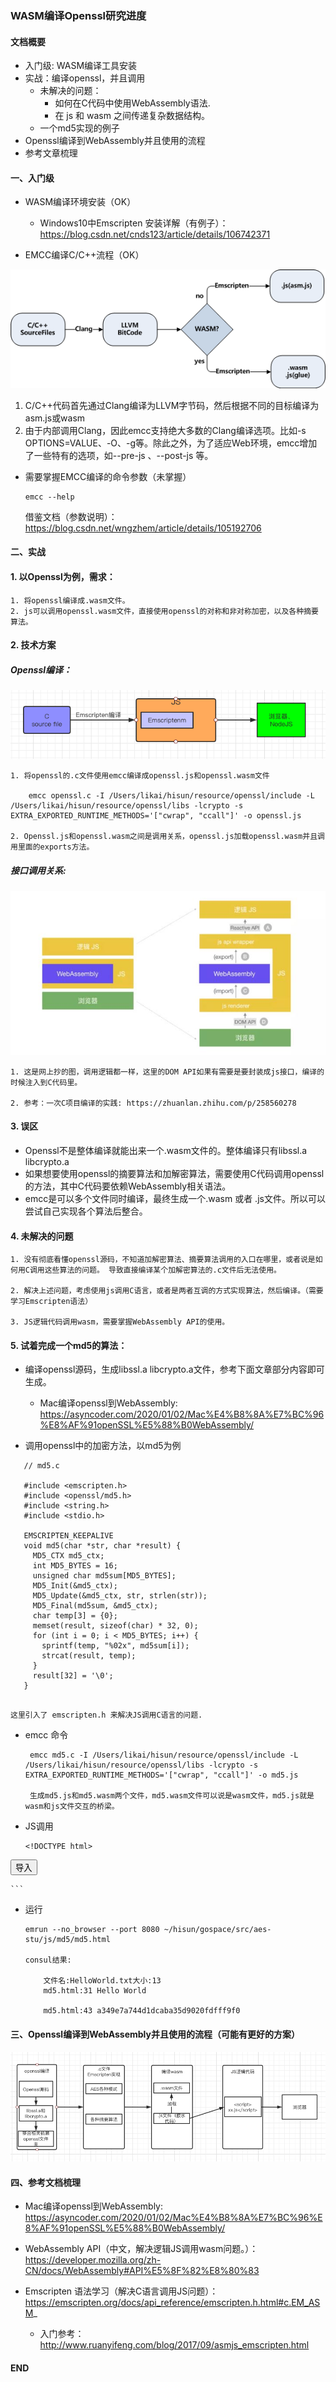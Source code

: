 ### WASM编译Openssl研究进度

#### 文档概要

- 入门级: WASM编译工具安装
- 实战：编译openssl，并且调用
	- 未解决的问题： 
		- 如何在C代码中使用WebAssembly语法.
		- 在 js 和 wasm 之间传递复杂数据结构。
	- 一个md5实现的例子
- Openssl编译到WebAssembly并且使用的流程
- 参考文章梳理

#### 一、入门级

- WASM编译环境安装（OK）

	- Windows10中Emscripten 安装详解（有例子）： https://blog.csdn.net/cnds123/article/details/106742371
	

- EMCC编译C/C++流程（OK）

 ![](./emcc编译流程.png)
 
  1. C/C++代码首先通过Clang编译为LLVM字节码，然后根据不同的目标编译为asm.js或wasm
  2. 由于内部调用Clang，因此emcc支持绝大多数的Clang编译选项。比如-s OPTIONS=VALUE、-O、-g等。除此之外，为了适应Web环境，emcc增加了一些特有的选项，如--pre-js <file>、--post-js <file>等。

- 需要掌握EMCC编译的命令参数（未掌握）

	```
	emcc --help 
	
	```
	借鉴文档（参数说明）：https://blog.csdn.net/wngzhem/article/details/105192706
  
#### 二、实战

#### 1. 以Openssl为例，需求：
	
	1. 将openssl编译成.wasm文件。
	2. js可以调用openssl.wasm文件，直接使用openssl的对称和非对称加密，以及各种摘要算法。

#### 2. 技术方案

##### Openssl编译：
	
	
![](./openssl编译.png)

	1. 将openssl的.c文件使用emcc编译成openssl.js和openssl.wasm文件

		emcc openssl.c -I /Users/likai/hisun/resource/openssl/include -L /Users/likai/hisun/resource/openssl/libs -lcrypto -s EXTRA_EXPORTED_RUNTIME_METHODS='["cwrap", "ccall"]' -o openssl.js
		
	2. Openssl.js和openssl.wasm之间是调用关系，openssl.js加载openssl.wasm并且调用里面的exports方法。

##### 接口调用关系:

![](./接口调用关系.png)

	1. 这是网上抄的图，调用逻辑都一样，这里的DOM API如果有需要是要封装成js接口，编译的时候注入到C代码里。
	 
	2. 参考：一次C项目编译的实践: https://zhuanlan.zhihu.com/p/258560278

#### 3. 误区

- Openssl不是整体编译就能出来一个.wasm文件的。整体编译只有libssl.a libcrypto.a
- 如果想要使用openssl的摘要算法和加解密算法，需要使用C代码调用openssl的方法，其中C代码要依赖WebAssembly相关语法。
- emcc是可以多个文件同时编译，最终生成一个.wasm 或者 .js文件。所以可以尝试自己实现各个算法后整合。

#### 4. 未解决的问题

	1. 没有彻底看懂openssl源码，不知道加解密算法、摘要算法调用的入口在哪里，或者说是如何用C调用这些算法的问题。 导致直接编译某个加解密算法的.c文件后无法使用。
	
	2. 解决上述问题，考虑使用js调用C语言，或者是两者互调的方式实现算法，然后编译。（需要学习Emscripten语法）
	
	3. JS逻辑代码调用wasm，需要掌握WebAssembly API的使用。

#### 5. 试着完成一个md5的算法：

 - 编译openssl源码，生成libssl.a libcrypto.a文件，参考下面文章部分内容即可生成。
 	- Mac编译openssl到WebAssembly: https://asyncoder.com/2020/01/02/Mac%E4%B8%8A%E7%BC%96%E8%AF%91openSSL%E5%88%B0WebAssembly/  
 
 - 调用openssl中的加密方法，以md5为例

 ```
 	// md5.c
 	
 	#include <emscripten.h>
	#include <openssl/md5.h>
	#include <string.h>
	#include <stdio.h>
	
	EMSCRIPTEN_KEEPALIVE
	void md5(char *str, char *result) {
	  MD5_CTX md5_ctx;
	  int MD5_BYTES = 16;
	  unsigned char md5sum[MD5_BYTES];
	  MD5_Init(&md5_ctx);
	  MD5_Update(&md5_ctx, str, strlen(str));
	  MD5_Final(md5sum, &md5_ctx);
	  char temp[3] = {0};
	  memset(result, sizeof(char) * 32, 0);
	  for (int i = 0; i < MD5_BYTES; i++) {
	    sprintf(temp, "%02x", md5sum[i]);
	    strcat(result, temp);
	  }
	  result[32] = '\0';
	}
 	
 ```
 	这里引入了 emscripten.h 来解决JS调用C语言的问题.
 	
 - emcc 命令
 	
 		emcc md5.c -I /Users/likai/hisun/resource/openssl/include -L /Users/likai/hisun/resource/openssl/libs -lcrypto -s EXTRA_EXPORTED_RUNTIME_METHODS='["cwrap", "ccall"]' -o md5.js
	
		生成md5.js和md5.wasm两个文件，md5.wasm文件可以说是wasm文件，md5.js就是wasm和js文件交互的桥梁。

- JS调用

	```
	<!DOCTYPE html>
<html lang="en">
<head>
    <meta charset="UTF-8">
    <title>Md5 wasm</title>
</head>
<body>
<div>
    <input type="file" id="files" style="display: none" onchange="fileImport();">
    <input type="button" id="fileImport" value="导入">
</div>
<script src="md5.js"></script>
<script src="jquery-3.5.1.min.js"></script>
<script type='text/javascript'>
    //点击导入按钮,使files触发点击事件,然后完成读取文件的操作
    $("#fileImport").click(function() {
        $("#files").click();
    })

    function fileImport() {
        //获取读取我文件的File对象
        var selectedFile = document.getElementById('files').files[0];
        var name = selectedFile.name; //读取选中文件的文件名
        var size = selectedFile.size; //读取选中文件的大小
        console.log("文件名:" + name + "大小:" + size);
        var reader = new FileReader(); //这是核心,读取操作就是由它完成.
        reader.readAsBinaryString(selectedFile)
        //reader.readAsText(selectedFile); //读取文件的内容,也可以读取文件的URL
        reader.onload = function() {
            //当读取完成后回调这个函数,然后此时文件的内容存储到了result中,直接操作即可
            console.log(reader.result);
            
            //下面逻辑直接调用md5.js中的方法和属性
            const mallocByteBuffer = len => {
                var buf = new ArrayBuffer(len);
                const ptr = _malloc(len)
                const heapBytes = new Uint8Array(HEAP8.buffer,ptr, len)
                return heapBytes
            }
            const array = Array.from(reader.result).map(v => v.charCodeAt(0))
            const inBuffer = mallocByteBuffer(array.length)
            inBuffer.set(array)
            const outBuffer = mallocByteBuffer(32)
            _md5(inBuffer.byteOffset,outBuffer.byteOffset)
            console.log(Array.from(outBuffer).map(v => String.fromCharCode(v)).join(''))
        }
    }
</script>
</body>
</html>

	```
- 运行

	```
	emrun --no_browser --port 8080 ~/hisun/gospace/src/aes-stu/js/md5/md5.html
	
	consul结果:
	
		文件名:HelloWorld.txt大小:13
		md5.html:31 Hello World
		
		md5.html:43 a349e7a744d1dcaba35d9020fdfff9f0
	```
	
#### 三、Openssl编译到WebAssembly并且使用的流程（可能有更好的方案）

![](./openssl编译完整流程.png)

#### 四、参考文档梳理

- Mac编译openssl到WebAssembly: https://asyncoder.com/2020/01/02/Mac%E4%B8%8A%E7%BC%96%E8%AF%91openSSL%E5%88%B0WebAssembly/ 

- WebAssembly API（中文，解决逻辑JS调用wasm问题。）：https://developer.mozilla.org/zh-CN/docs/WebAssembly#API%E5%8F%82%E8%80%83

- Emscripten 语法学习（解决C语言调用JS问题）：https://emscripten.org/docs/api_reference/emscripten.h.html#c.EM_ASM_

	- 入门参考： http://www.ruanyifeng.com/blog/2017/09/asmjs_emscripten.html 

#### END